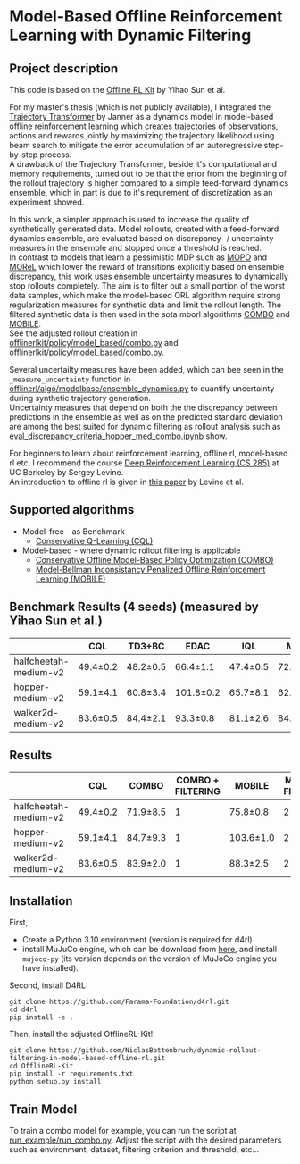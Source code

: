 # Model-Based Offline Reinforcement Learning with Dynamic Filtering

## Project description
This code is based on the [Offline RL Kit](https://github.com/yihaosun1124/OfflineRL-Kit) by Yihao Sun et al.

For my master's thesis (which is not publicly available), I integrated the [Trajectory Transformer](https://github.com/jannerm/trajectory-transformer) by Janner as a dynamics model
in model-based offline reinforcement learning which creates trajectories of observations, actions and rewards jointly by maximizing the trajectory likelihood using beam search to mitigate the error accumulation of an autoregressive step-by-step process. <br>
A drawback of the Trajectory Transformer, beside it's computational and memory requirements, turned out to be that the error from the beginning of the rollout trajectory is higher compared to a simple feed-forward dynamics ensemble, which in part is due to it's requrement of discretization as an experiment showed.<br>

In this work, a simpler approach is used to increase the quality of synthetically generated data. Model rollouts, created with a feed-forward dynamics ensemble, are evaluated based on discrepancy- / uncertainty measures in the ensemble and stopped once a threshold is reached. <br>
In contrast to models that learn a pessimistic MDP such as [MOPO](https://arxiv.org/pdf/2005.13239) and [MOReL](https://arxiv.org/pdf/2005.05951) which lower the reward of transitions explicitly based on ensemble discrepancy, this work uses ensemble uncertainty measures to dynamically stop rollouts completely. The aim is to filter out a small portion of the worst data samples, which make the model-based ORL algorithm require strong regularization measures for synthetic data and limit the rollout length. The filtered synthetic data is then used in the sota mborl algorithms [COMBO](https://arxiv.org/abs/2102.08363) and [MOBILE](https://proceedings.mlr.press/v202/sun23q.html).<br>
See the adjusted rollout creation in [offlinerlkit/policy/model_based/combo.py](offlinerlkit/policy/model_based/combo.py) and [offlinerlkit/policy/model_based/combo.py](offlinerlkit/policy/model_based/combo.py).<br>

Several uncertailty measures have been added, which can bee seen in the `_measure_uncertainty` function in [offlinerl/algo/modelbase/ensemble_dynamics.py](`offlinerl/algo/modelbase/ensemble_dynamics.py`) to quantify uncertainty during synthetic trajectory generation. <br>
Uncertainty measures that depend on both the the discrepancy between predictions in the ensemble as well as on the predicted standard deviation are among the best suited for dynamic filtering as rollout analysis such as [eval_discrepancy_criteria_hopper_med_combo.ipynb](eval_discrepancy_criteria_hopper_med_combo.ipynb) show.<br>

For beginners to learn about reinforcement learning, offline rl, model-based rl etc, I recommend the course [Deep Reinforcement Learning (CS 285)](https://rail.eecs.berkeley.edu/deeprlcourse/) at UC Berkeley by Sergey Levine.<br>
An introduction to offline rl is given in [this paper](https://arxiv.org/pdf/2005.01643) by Levine et al.

## Supported algorithms
- Model-free - as Benchmark
    - [Conservative Q-Learning (CQL)](https://arxiv.org/abs/2006.04779)
- Model-based - where dynamic rollout filtering is applicable
    - [Conservative Offline Model-Based Policy Optimization (COMBO)](https://arxiv.org/abs/2102.08363)
    - [Model-Bellman Inconsistancy Penalized Offline Reinforcement Learning (MOBILE)](https://proceedings.mlr.press/v202/sun23q.html)

## Benchmark Results (4 seeds) (measured by Yihao Sun et al.)

|                              | CQL       | TD3+BC    | EDAC      | IQL       | MOPO      | RAMBO     | COMBO     | MOBILE     |
| ---------------------------- | --------- | --------- | --------- | --------- | --------- | --------- | --------- | --------- |
| halfcheetah-medium-v2        | 49.4±0.2  | 48.2±0.5  | 66.4±1.1  | 47.4±0.5  | 72.4±4.2  | 78.7±1.1  | 71.9±8.5  | 75.8±0.8  |
| hopper-medium-v2             | 59.1±4.1  | 60.8±3.4  | 101.8±0.2 | 65.7±8.1  | 62.8±38.1 | 82.1±38.0 | 84.7±9.3  | 103.6±1.0  |
| walker2d-medium-v2           | 83.6±0.5  | 84.4±2.1  | 93.3±0.8  | 81.1±2.6  | 84.1±3.2  | 86.1±1.0  | 83.9±2.0  | 88.3±2.5  |

## Results
|                              | CQL       | COMBO     | COMBO + FILTERING | MOBILE    | MOBILE + FILTERING   |
| ---------------------------- | --------- | --------- | ----------------- | --------- | -------------------- |
| halfcheetah-medium-v2        | 49.4±0.2  | 71.9±8.5  | 1                 |75.8±0.8   |  2                   |
| hopper-medium-v2             | 59.1±4.1  | 84.7±9.3  | 1                 |103.6±1.0  | 2                    |
| walker2d-medium-v2           | 83.6±0.5  | 83.9±2.0  | 1                 |88.3±2.5   | 2                    |

## Installation
First,
- Create a Python 3.10 environment (version is required for d4rl)
- install MuJuCo engine, which can be download from [here](https://mujoco.org/download), and install `mujoco-py` (its version depends on the version of MuJoCo engine you have installed).

Second, install D4RL:
```shell
git clone https://github.com/Farama-Foundation/d4rl.git
cd d4rl
pip install -e .
```

Then, install the adjusted OfflineRL-Kit!
```shell
git clone https://github.com/NiclasBottenbruch/dynamic-rollout-filtering-in-model-based-offline-rl.git
cd OfflineRL-Kit
pip install -r requirements.txt
python setup.py install
```

## Train Model

To train a combo model for example, you can run the script at [run_example/run_combo.py](https://github.com/NiclasBottenbruch/dynamic-rollout-filtering-in-model-based-offline-rl/blob/main/run_example/run_combo.py). Adjust the script with the desired parameters such as environment, dataset, filtering criterion and threshold, etc...



